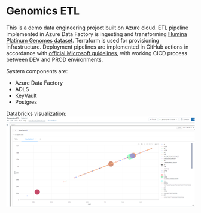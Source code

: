 # Genomics ETL

This is a demo data engineering project built on Azure cloud. ETL pipeline implemented in Azure Data Factory is
ingesting and transforming  [Illumina Platinum Genomes dataset](https://learn.microsoft.com/en-us/azure/open-datasets/dataset-illumina-platinum-genomes?tabs=azure-storage).
Terraform is used for provisioning infrastructure.
Deployment pipelines are implemented in GitHub actions in accordance with
[official Microsoft guidelines](https://learn.microsoft.com/en-us/azure/data-factory/continuous-integration-delivery), 
with working CICD process between DEV and PROD environments.

System components are:

- Azure Data Factory
- ADLS
- KeyVault
- Postgres



Databricks visualization:
![Bubble chart](./bubble-chart-hg19.PNG)
